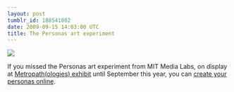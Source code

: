 ```yaml
---
layout: post
tumblr_id: 188541802  
date: 2009-09-15 14:03:00 UTC
title: The Personas art experiment
---
```


![](http://farm6.static.flickr.com/5085/5383264946_5d11612c74_o.png)

If you missed the Personas art experiment from MIT Media Labs, on display at <a href="http://techtv.mit.edu/genres/25-humanities-arts-and-social-sciences/videos/3315-metropathologies">Metropath(ologies) exhibit</a> until September this year, you can <a href="http://personas.media.mit.edu/">create your personas online</a>.
